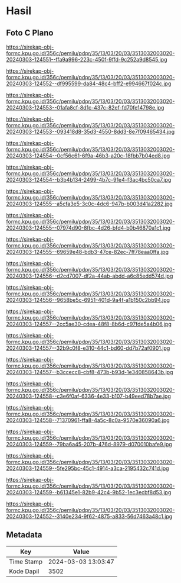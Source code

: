 # Hasil

## Foto C Plano

https://sirekap-obj-formc.kpu.go.id/356c/pemilu/pdpr/35/13/03/20/03/3513032003020-20240303-124551--ffa9a996-223c-450f-9ffd-9c252a9d8545.jpg

https://sirekap-obj-formc.kpu.go.id/356c/pemilu/pdpr/35/13/03/20/03/3513032003020-20240303-124552--df995599-da84-48c4-bff2-e994667f024c.jpg

https://sirekap-obj-formc.kpu.go.id/356c/pemilu/pdpr/35/13/03/20/03/3513032003020-20240303-124553--01afa8cf-8d1c-437c-82ef-fd70fe14798e.jpg

https://sirekap-obj-formc.kpu.go.id/356c/pemilu/pdpr/35/13/03/20/03/3513032003020-20240303-124553--093418d8-35d3-4550-8dd3-8e7f09465434.jpg

https://sirekap-obj-formc.kpu.go.id/356c/pemilu/pdpr/35/13/03/20/03/3513032003020-20240303-124554--0cf56c61-6f9a-46b3-a20c-18fbb7b04ed8.jpg

https://sirekap-obj-formc.kpu.go.id/356c/pemilu/pdpr/35/13/03/20/03/3513032003020-20240303-124554--b3b4b134-2499-4b7c-91e4-f3ac4bc50ca7.jpg

https://sirekap-obj-formc.kpu.go.id/356c/pemilu/pdpr/35/13/03/20/03/3513032003020-20240303-124555--a5cfa3e5-3c0c-4dc6-947b-b003d41a2282.jpg

https://sirekap-obj-formc.kpu.go.id/356c/pemilu/pdpr/35/13/03/20/03/3513032003020-20240303-124555--07974d90-8fbc-4d26-bfd4-b0b46870a1c1.jpg

https://sirekap-obj-formc.kpu.go.id/356c/pemilu/pdpr/35/13/03/20/03/3513032003020-20240303-124555--69659e48-bdb3-47ce-82ec-7ff78eaa0ffa.jpg

https://sirekap-obj-formc.kpu.go.id/356c/pemilu/pdpr/35/13/03/20/03/3513032003020-20240303-124556--d2cd7007-df2a-44ab-abdd-a6c85edd574d.jpg

https://sirekap-obj-formc.kpu.go.id/356c/pemilu/pdpr/35/13/03/20/03/3513032003020-20240303-124556--9658be5c-6951-401d-9a4f-a1b150c2bb94.jpg

https://sirekap-obj-formc.kpu.go.id/356c/pemilu/pdpr/35/13/03/20/03/3513032003020-20240303-124557--2cc5ae30-cdea-48f8-8b6d-c97fde5a4b06.jpg

https://sirekap-obj-formc.kpu.go.id/356c/pemilu/pdpr/35/13/03/20/03/3513032003020-20240303-124557--32b9c0f8-e310-44c1-bd60-dd7b72af0901.jpg

https://sirekap-obj-formc.kpu.go.id/356c/pemilu/pdpr/35/13/03/20/03/3513032003020-20240303-124557--b3ccecc8-cbf8-473b-b93d-1e340858643b.jpg

https://sirekap-obj-formc.kpu.go.id/356c/pemilu/pdpr/35/13/03/20/03/3513032003020-20240303-124558--c3e6f0af-6336-4e33-b107-b49eed78b7ae.jpg

https://sirekap-obj-formc.kpu.go.id/356c/pemilu/pdpr/35/13/03/20/03/3513032003020-20240303-124558--71370961-ffa8-4a5c-8c0a-9570e36090a6.jpg

https://sirekap-obj-formc.kpu.go.id/356c/pemilu/pdpr/35/13/03/20/03/3513032003020-20240303-124559--79ba6a45-207b-476d-8979-d070010bafe9.jpg

https://sirekap-obj-formc.kpu.go.id/356c/pemilu/pdpr/35/13/03/20/03/3513032003020-20240303-124559--5fe295bc-45c1-4914-a3ca-2195432c741d.jpg

https://sirekap-obj-formc.kpu.go.id/356c/pemilu/pdpr/35/13/03/20/03/3513032003020-20240303-124559--b61345e1-82b9-42c4-9b52-1ec3ecbf8d53.jpg

https://sirekap-obj-formc.kpu.go.id/356c/pemilu/pdpr/35/13/03/20/03/3513032003020-20240303-124552--3140e234-9f62-4875-a833-56d7463a48c1.jpg


## Metadata

| Key        | Value               |
| ---------- | ------------------- |
| Time Stamp | 2024-03-03 13:03:47 |
| Kode Dapil | 3502                |



